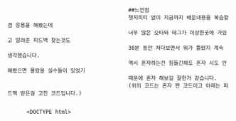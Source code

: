                                          ##느낀점
                                          챗지피티 없이 지금까지 배운내용을 복습할겸 응용을 해봤는데
                                          너무 많은 오타와 태그가 이상한곳에 가있고 알려준 피드백 찾는것도 
                                          30분 동안 쳐다보면서 뭐가 틀렸지 계속 생각했습니다.
                                          역시 혼자하는건 힘들긴해도 혼자 시도 안해봤으면 몰랐을 실수들이 있었기 
                                          때문에 혼자 해보길 잘한거 같습니다.
                                          (위의 코드는 혼자 짠 코드이고 아래는 피드백 받은걸 고친 코드입니다.)


          <DOCTYPE html>
  <html>
    <head>
      <meta charset="UTF-8">
      <title>응용 로그인 글자 바꾸기</title>
      <style>
        h1 {
          color: bule;
          fount-size: 30px;
          fount-family: 'Arial' , sans-serif;
          fount-weight: bold;
          text-align: center;
        }

          label {
            color: #555;
            fount-size: 18px;
            foutfamily: 'Noto Sans KR' , sans-serif;
          }
        </style>
          <body>
        <h1>로그인</h1>

            <form action="login" method="post">
              <label>아이디: <input teyp="text" name="id"></label><br>
              <label>비밀번호: <input teyp="password" name="pw"></label><br>
              <button type="submit">로그인</button>
            </form>
          </body>
      </style>
    </head>
  </html>



     ##피드백 받은점
h1 {
  fount-size: 30px; ← ❌
  font-size: 30px;  ← ✅
}

1. 폰트에 오타가 있다.
2. 블루에도 오타가 있다.
3. body는 head 바깥에 있어야한다.
4. teyp가 아니라 type가 맞는 단어다.
5. 맨위에 느낌표가 빠져있다.
6. <style> 태그가 </head> 위에 하나만 있어야 해
지금 <head> 안에 <style> 태그가 두 번 열려 있음
하나만 남기고, CSS는 전부 그 안에 넣는 게 올바른 구조야

  지피티가 알려준 피드백을 받고 변경 하였습니다.

   <!DOCTYPE html>
  <html>
    <head>
      <meta charset="UTF-8">
      <title>응용 로그인 글자 바꾸기</title>
      <style>
        h1 {
          color: blue;
          font-size: 30px;
          font-family: 'Arial' , sans-serif;
          font-weight: bold;
          text-align: center;
        }

          label {
            color: #555;
            font-size: 18px;
            font-family: 'Noto Sans KR' , sans-serif;
          }
      </style>
      </head>
          <body>
        <h1>로그인</h1>

            <form action="login" method="post">
              <label>아이디: <input type="text" name="id"></label><br>
              <label>비밀번호: <input type="password" name="pw"></label><br>
              <button type="submit">로그인</button>
            </form>
          </body>
  </html>
